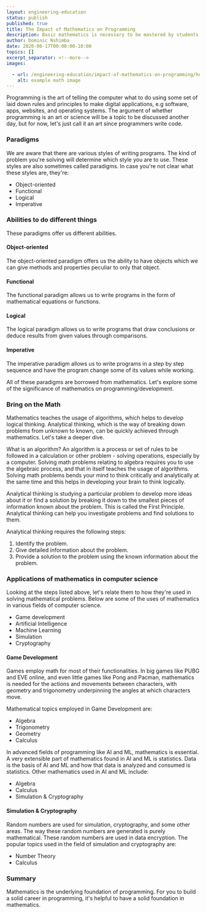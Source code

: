 ```yaml
---
layout: engineering-education
status: publish
published: true
title: The Impact of Mathematics on Programming
description: Basic mathematics is necessary to be mastered by students taking a programming subject because it can promote problem solving and algorithmic thinking skills.
author: Dominic Nshimba
date: 2020-06-17T00:00:00-10:00
topics: []
excerpt_separator: <!--more-->
images:

  - url: /engineering-education/impact-of-mathematics-on-programming/hero.jpg
    alt: example math image
---
```

Programming is the art of telling the computer what to do using some set of laid down rules and principles to make digital applications, e.g software, apps, websites, and operating systems. The argument of whether programming is an art or science will be a topic to be discussed another day, but for now, let's just call it an art since programmers write code.

<!--more-->
### Paradigms
We are aware that there are various styles of writing programs. The kind of problem you're solving will determine which style you are to use. These styles are also sometimes called paradigms. In case you're not clear what these styles are, they're:

- Object-oriented
- Functional
- Logical
- Imperative

### Abilities to do different things
These paradigms offer us different abilities.

#### Object-oriented
The object-oriented paradigm offers us the ability to have objects which we can give methods and properties peculiar to only that object.

#### Functional
The functional paradigm allows us to write programs in the form of mathematical equations or functions.

#### Logical
The logical paradigm allows us to write programs that draw conclusions or deduce results from given values through comparisons.

#### Imperative
The imperative paradigm allows us to write programs in a step by step sequence and have the program change some of its values while working.

All of these paradigms are borrowed from mathematics. Let's explore some of the significance of mathematics on programming/development.

### Bring on the Math
Mathematics teaches the usage of algorithms, which helps to develop logical thinking. Analytical thinking, which is the way of breaking down problems from unknown to known, can be quickly achieved through mathematics. Let's take a deeper dive.

What is an algorithm? An algorithm is a process or set of rules to be followed in a calculation or other problem - solving operations, especially by a computer. Solving math problems relating to algebra requires you to use the algebraic process, and that in itself teaches the usage of algorithms.
Solving math problems bends your mind to think critically and analytically at the same time and this helps in developing your brain to think logically.

Analytical thinking is studying a particular problem to develop more ideas about it or find a solution by breaking it down to the smallest pieces of information known about the problem. This is called the First Principle. Analytical thinking can help you investigate problems and find solutions to them.

Analytical thinking requires the following steps:
1. Identify the problem.
2. Give detailed information about the problem.
3. Provide a solution to the problem using the known information about the problem.

### Applications of mathematics in computer science
Looking at the steps listed above, let's relate them to how they're used in solving mathematical problems. Below are some of the uses of mathematics in various fields of computer science.

- Game development
- Artificial Intelligence
- Machine Learning
- Simulation
- Cryptography


#### Game Development
Games employ math for most of their functionalities. In big games like PUBG and EVE online, and even little games like Pong and Pacman, mathematics is needed for the actions and movements between characters, with geometry and trigonometry underpinning the angles at which characters move.

Mathematical topics employed in Game Development are:
- Algebra
- Trigonometry
- Geometry
- Calculus

In advanced fields of programming like AI and ML, mathematics is essential. A very extensible part of mathematics found in AI and ML is statistics. Data is the basis of AI and ML and how that data is analyzed and consumed is statistics. Other mathematics used in AI and ML include:
- Algebra
- Calculus
- Simulation & Cryptography

#### Simulation & Cryptography
Random numbers are used for simulation, cryptography, and some other areas. The way these random numbers are generated is purely mathematical. These random numbers are used in data encryption. The popular topics used in the field of simulation and cryptography are:
- Number Theory
- Calculus

### Summary
Mathematics is the underlying foundation of programming. For you to build a solid career in programming, it's helpful to have a solid foundation in mathematics.
